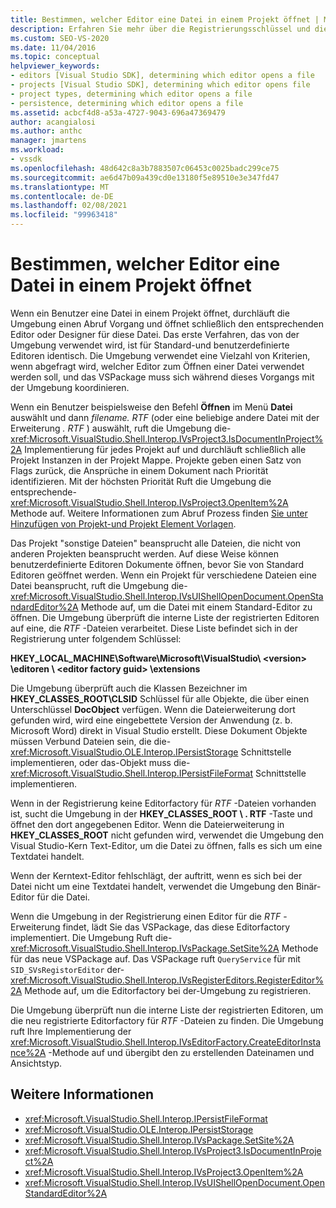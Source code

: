 ```yaml
---
title: Bestimmen, welcher Editor eine Datei in einem Projekt öffnet | Microsoft-Dokumentation
description: Erfahren Sie mehr über die Registrierungsschlüssel und die Visual Studio SDK-Methoden, die von Visual Studio verwendet werden, um zu bestimmen, welcher Editor eine Datei in einem Projekt öffnet.
ms.custom: SEO-VS-2020
ms.date: 11/04/2016
ms.topic: conceptual
helpviewer_keywords:
- editors [Visual Studio SDK], determining which editor opens a file
- projects [Visual Studio SDK], determining which editor opens file
- project types, determining which editor opens a file
- persistence, determining which editor opens a file
ms.assetid: acbcf4d8-a53a-4727-9043-696a47369479
author: acangialosi
ms.author: anthc
manager: jmartens
ms.workload:
- vssdk
ms.openlocfilehash: 48d642c8a3b7883507c06453c0025badc299ce75
ms.sourcegitcommit: ae6d47b09a439cd0e13180f5e89510e3e347fd47
ms.translationtype: MT
ms.contentlocale: de-DE
ms.lasthandoff: 02/08/2021
ms.locfileid: "99963418"
---
```

# <a name="determine-which-editor-opens-a-file-in-a-project"></a>Bestimmen, welcher Editor eine Datei in einem Projekt öffnet
Wenn ein Benutzer eine Datei in einem Projekt öffnet, durchläuft die Umgebung einen Abruf Vorgang und öffnet schließlich den entsprechenden Editor oder Designer für diese Datei. Das erste Verfahren, das von der Umgebung verwendet wird, ist für Standard-und benutzerdefinierte Editoren identisch. Die Umgebung verwendet eine Vielzahl von Kriterien, wenn abgefragt wird, welcher Editor zum Öffnen einer Datei verwendet werden soll, und das VSPackage muss sich während dieses Vorgangs mit der Umgebung koordinieren.

 Wenn ein Benutzer beispielsweise den Befehl **Öffnen** im Menü **Datei** auswählt und dann *filename. RTF* (oder eine beliebige andere Datei mit der Erweiterung *. RTF* ) auswählt, ruft die Umgebung die- <xref:Microsoft.VisualStudio.Shell.Interop.IVsProject3.IsDocumentInProject%2A> Implementierung für jedes Projekt auf und durchläuft schließlich alle Projekt Instanzen in der Projekt Mappe. Projekte geben einen Satz von Flags zurück, die Ansprüche in einem Dokument nach Priorität identifizieren. Mit der höchsten Priorität Ruft die Umgebung die entsprechende- <xref:Microsoft.VisualStudio.Shell.Interop.IVsProject3.OpenItem%2A> Methode auf. Weitere Informationen zum Abruf Prozess finden [Sie unter Hinzufügen von Projekt-und Projekt Element Vorlagen](../../extensibility/internals/adding-project-and-project-item-templates.md).

 Das Projekt "sonstige Dateien" beansprucht alle Dateien, die nicht von anderen Projekten beansprucht werden. Auf diese Weise können benutzerdefinierte Editoren Dokumente öffnen, bevor Sie von Standard Editoren geöffnet werden. Wenn ein Projekt für verschiedene Dateien eine Datei beansprucht, ruft die Umgebung die- <xref:Microsoft.VisualStudio.Shell.Interop.IVsUIShellOpenDocument.OpenStandardEditor%2A> Methode auf, um die Datei mit einem Standard-Editor zu öffnen. Die Umgebung überprüft die interne Liste der registrierten Editoren auf eine, die *RTF* -Dateien verarbeitet. Diese Liste befindet sich in der Registrierung unter folgendem Schlüssel:

 **HKEY_LOCAL_MACHINE\Software\Microsoft\VisualStudio\\ \<version> \editoren \\ \<editor factory guid> \extensions**

 Die Umgebung überprüft auch die Klassen Bezeichner im **HKEY_CLASSES_ROOT\CLSID** Schlüssel für alle Objekte, die über einen Unterschlüssel **DocObject** verfügen. Wenn die Dateierweiterung dort gefunden wird, wird eine eingebettete Version der Anwendung (z. b. Microsoft Word) direkt in Visual Studio erstellt. Diese Dokument Objekte müssen Verbund Dateien sein, die die- <xref:Microsoft.VisualStudio.OLE.Interop.IPersistStorage> Schnittstelle implementieren, oder das-Objekt muss die- <xref:Microsoft.VisualStudio.Shell.Interop.IPersistFileFormat> Schnittstelle implementieren.

 Wenn in der Registrierung keine Editorfactory für *RTF* -Dateien vorhanden ist, sucht die Umgebung in der **HKEY_CLASSES_ROOT \\ . RTF** -Taste und öffnet den dort angegebenen Editor. Wenn die Dateierweiterung in **HKEY_CLASSES_ROOT** nicht gefunden wird, verwendet die Umgebung den Visual Studio-Kern Text-Editor, um die Datei zu öffnen, falls es sich um eine Textdatei handelt.

 Wenn der Kerntext-Editor fehlschlägt, der auftritt, wenn es sich bei der Datei nicht um eine Textdatei handelt, verwendet die Umgebung den Binär-Editor für die Datei.

 Wenn die Umgebung in der Registrierung einen Editor für die *RTF* -Erweiterung findet, lädt Sie das VSPackage, das diese Editorfactory implementiert. Die Umgebung Ruft die- <xref:Microsoft.VisualStudio.Shell.Interop.IVsPackage.SetSite%2A> Methode für das neue VSPackage auf. Das VSPackage ruft `QueryService` für mit `SID_SVsRegistorEditor` der- <xref:Microsoft.VisualStudio.Shell.Interop.IVsRegisterEditors.RegisterEditor%2A> Methode auf, um die Editorfactory bei der-Umgebung zu registrieren.

 Die Umgebung überprüft nun die interne Liste der registrierten Editoren, um die neu registrierte Editorfactory für *RTF* -Dateien zu finden. Die Umgebung ruft Ihre Implementierung der <xref:Microsoft.VisualStudio.Shell.Interop.IVsEditorFactory.CreateEditorInstance%2A> -Methode auf und übergibt den zu erstellenden Dateinamen und Ansichtstyp.

## <a name="see-also"></a>Weitere Informationen
- <xref:Microsoft.VisualStudio.Shell.Interop.IPersistFileFormat>
- <xref:Microsoft.VisualStudio.OLE.Interop.IPersistStorage>
- <xref:Microsoft.VisualStudio.Shell.Interop.IVsPackage.SetSite%2A>
- <xref:Microsoft.VisualStudio.Shell.Interop.IVsProject3.IsDocumentInProject%2A>
- <xref:Microsoft.VisualStudio.Shell.Interop.IVsProject3.OpenItem%2A>
- <xref:Microsoft.VisualStudio.Shell.Interop.IVsUIShellOpenDocument.OpenStandardEditor%2A>
